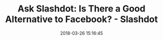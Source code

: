 ---
date: 2018-03-26 15:16:45
link:
  source: pocket
  source_url: https://getpocket.com
  text: 'Ask Slashdot: Is There a Good Alternative to Facebook? - Slashdot'
  url: https://tech.slashdot.org/story/18/03/25/0039218/ask-slashdot-is-there-a-good-alternative-to-facebook
slug: ask-slashdot-is-there-a-good-alternative-to-facebook-slashdot
source: pocket
syndicated:
- type: twitter
  url: https://twitter.com/roytang/statuses/978295377354018817/
- type: facebook
  url: https://www.facebook.com/stephen.roy.tang/posts/10156524568533912
title: 'Ask Slashdot: Is There a Good Alternative to Facebook? - Slashdot'
---